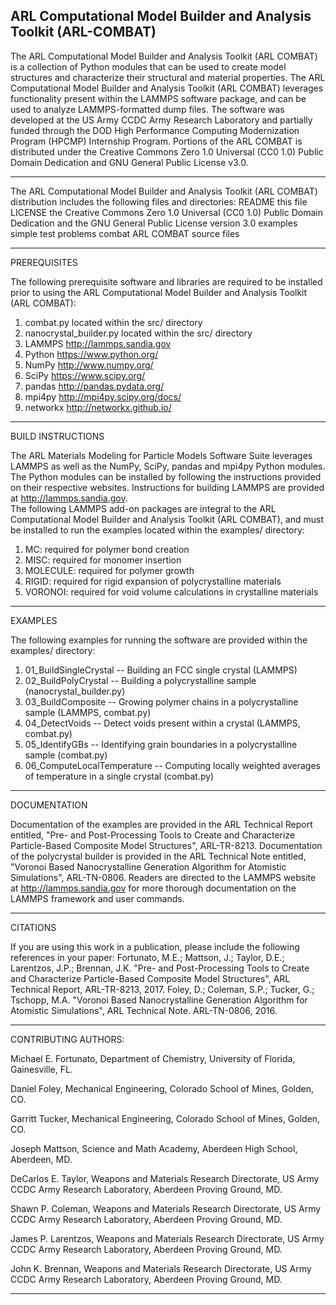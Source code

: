 ARL Computational Model Builder and Analysis Toolkit (ARL-COMBAT)
-------------------------------------------------------------------------------------------------------------------------------------------------------------------------------------------------------

The ARL Computational Model Builder and Analysis Toolkit (ARL COMBAT) is a collection of Python modules that can be used to create model structures and characterize their structural and material properties.
The ARL Computational Model Builder and Analysis Toolkit (ARL COMBAT) leverages functionality present within the LAMMPS software package, and can be used to analyze LAMMPS-formatted dump files.
The software was developed at the US Army CCDC Army Research Laboratory and partially funded through the DOD High Performance Computing Modernization Program (HPCMP) Internship Program.
Portions of the ARL COMBAT is distributed under the Creative Commons Zero 1.0 Universal (CC0 1.0) Public Domain Dedication and GNU General Public License v3.0.

-------------------------------------------------------------------------------------------------------------------------------------------------------------------------------------------------------

The ARL Computational Model Builder and Analysis Toolkit (ARL COMBAT) distribution includes the following files and directories:
README 	   		this file
LICENSE              	the Creative Commons Zero 1.0 Universal (CC0 1.0) Public Domain Dedication and the GNU General Public License version 3.0
examples             	simple test problems
combat                	ARL COMBAT source files

-------------------------------------------------------------------------------------------------------------------------------------------------------------------------------------------------------
PREREQUISITES

The following prerequisite software and libraries are required to be installed prior to using the ARL Computational Model Builder and Analysis Toolkit (ARL COMBAT):

1.  combat.py 		     located within the src/ directory
2.  nanocrystal_builder.py   located within the src/ directory
3.  LAMMPS 		     http://lammps.sandia.gov
4.  Python 		     https://www.python.org/
5.  NumPy 		     http://www.numpy.org/
6.  SciPy 		     https://www.scipy.org/
7.  pandas 		     http://pandas.pydata.org/
8.  mpi4py 		     http://mpi4py.scipy.org/docs/
9.  networkx 		     http://networkx.github.io/

-------------------------------------------------------------------------------------------------------------------------------------------------------------------------------------------------------
BUILD INSTRUCTIONS

The ARL Materials Modeling for Particle Models Software Suite leverages LAMMPS as well as the NumPy, SciPy, pandas and mpi4py Python modules.  
The Python modules can be installed by following the instructions provided on their respective websites.
Instructions for building LAMMPS are provided at http://lammps.sandia.gov.  
The following LAMMPS add-on packages are integral to the ARL Computational Model Builder and Analysis Toolkit (ARL COMBAT), and must be installed to run the examples located within the examples/ directory:

1.  MC:  required for polymer bond creation
2.  MISC:  required for monomer insertion
3.  MOLECULE:  required for polymer growth
4.  RIGID:  required for rigid expansion of polycrystalline materials
5.  VORONOI:  required for void volume calculations in crystalline materials

-------------------------------------------------------------------------------------------------------------------------------------------------------------------------------------------------------
EXAMPLES

The following examples for running the software are provided within the examples/ directory:

1.  01_BuildSingleCrystal      -- Building an FCC single crystal (LAMMPS)
2.  02_BuildPolyCrystal        -- Building a polycrystalline sample (nanocrystal_builder.py)
3.  03_BuildComposite          -- Growing polymer chains in a polycrystalline sample (LAMMPS, combat.py)
4.  04_DetectVoids             -- Detect voids present within a crystal (LAMMPS, combat.py)
5.  05_IdentifyGBs             -- Identifying grain boundaries in a polycrystalline sample (combat.py)
6.  06_ComputeLocalTemperature -- Computing locally weighted averages of temperature in a single crystal (combat.py)

-------------------------------------------------------------------------------------------------------------------------------------------------------------------------------------------------------
DOCUMENTATION

Documentation of the examples are provided in the ARL Technical Report entitled, "Pre- and Post-Processing Tools to Create and Characterize Particle-Based Composite Model Structures", ARL-TR-8213.
Documentation of the polycrystal builder is provided in the ARL Technical Note entitled, "Voronoi Based Nanocrystalline Generation Algorithm for Atomistic Simulations", ARL-TN-0806.
Readers are directed to the LAMMPS website at http://lammps.sandia.gov for more thorough documentation on the LAMMPS framework and user commands.

-------------------------------------------------------------------------------------------------------------------------------------------------------------------------------------------------------
CITATIONS

If you are using this work in a publication, please include the following references in your paper:
Fortunato, M.E.; Mattson, J.; Taylor, D.E.; Larentzos, J.P.; Brennan, J.K.  "Pre- and Post-Processing Tools to Create and Characterize Particle-Based Composite Model Structures", ARL Technical Report, ARL-TR-8213, 2017.
Foley, D.; Coleman, S.P.; Tucker, G.; Tschopp, M.A.  "Voronoi Based Nanocrystalline Generation Algorithm for Atomistic Simulations", ARL Technical Note. ARL-TN-0806, 2016.

-------------------------------------------------------------------------------------------------------------------------------------------------------------------------------------------------------
CONTRIBUTING AUTHORS:

Michael E. Fortunato, Department of Chemistry, University of Florida, Gainesville, FL.

Daniel Foley, Mechanical Engineering, Colorado School of Mines, Golden, CO.

Garritt Tucker, Mechanical Engineering, Colorado School of Mines, Golden, CO.

Joseph Mattson, Science and Math Academy, Aberdeen High School, Aberdeen, MD.

DeCarlos E. Taylor, Weapons and Materials Research Directorate, US Army CCDC Army Research Laboratory, Aberdeen Proving Ground, MD.

Shawn P. Coleman, Weapons and Materials Research Directorate, US Army CCDC Army Research Laboratory, Aberdeen Proving Ground, MD.

James P. Larentzos, Weapons and Materials Research Directorate, US Army CCDC Army Research Laboratory, Aberdeen Proving Ground, MD.

John K. Brennan, Weapons and Materials Research Directorate, US Army CCDC Army Research Laboratory, Aberdeen Proving Ground, MD.

-------------------------------------------------------------------------------------------------------------------------------------------------------------------------------------------------------
